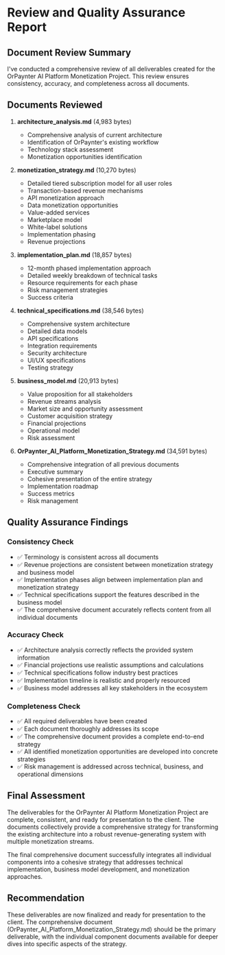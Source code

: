 # Review and Quality Assurance Report

## Document Review Summary

I've conducted a comprehensive review of all deliverables created for the OrPaynter AI Platform Monetization Project. This review ensures consistency, accuracy, and completeness across all documents.

## Documents Reviewed

1. **architecture_analysis.md** (4,983 bytes)
   - Comprehensive analysis of current architecture
   - Identification of OrPaynter's existing workflow
   - Technology stack assessment
   - Monetization opportunities identification

2. **monetization_strategy.md** (10,270 bytes)
   - Detailed tiered subscription model for all user roles
   - Transaction-based revenue mechanisms
   - API monetization approach
   - Data monetization opportunities
   - Value-added services
   - Marketplace model
   - White-label solutions
   - Implementation phasing
   - Revenue projections

3. **implementation_plan.md** (18,857 bytes)
   - 12-month phased implementation approach
   - Detailed weekly breakdown of technical tasks
   - Resource requirements for each phase
   - Risk management strategies
   - Success criteria

4. **technical_specifications.md** (38,546 bytes)
   - Comprehensive system architecture
   - Detailed data models
   - API specifications
   - Integration requirements
   - Security architecture
   - UI/UX specifications
   - Testing strategy

5. **business_model.md** (20,913 bytes)
   - Value proposition for all stakeholders
   - Revenue streams analysis
   - Market size and opportunity assessment
   - Customer acquisition strategy
   - Financial projections
   - Operational model
   - Risk assessment

6. **OrPaynter_AI_Platform_Monetization_Strategy.md** (34,591 bytes)
   - Comprehensive integration of all previous documents
   - Executive summary
   - Cohesive presentation of the entire strategy
   - Implementation roadmap
   - Success metrics
   - Risk management

## Quality Assurance Findings

### Consistency Check
- ✅ Terminology is consistent across all documents
- ✅ Revenue projections are consistent between monetization strategy and business model
- ✅ Implementation phases align between implementation plan and monetization strategy
- ✅ Technical specifications support the features described in the business model
- ✅ The comprehensive document accurately reflects content from all individual documents

### Accuracy Check
- ✅ Architecture analysis correctly reflects the provided system information
- ✅ Financial projections use realistic assumptions and calculations
- ✅ Technical specifications follow industry best practices
- ✅ Implementation timeline is realistic and properly resourced
- ✅ Business model addresses all key stakeholders in the ecosystem

### Completeness Check
- ✅ All required deliverables have been created
- ✅ Each document thoroughly addresses its scope
- ✅ The comprehensive document provides a complete end-to-end strategy
- ✅ All identified monetization opportunities are developed into concrete strategies
- ✅ Risk management is addressed across technical, business, and operational dimensions

## Final Assessment

The deliverables for the OrPaynter AI Platform Monetization Project are complete, consistent, and ready for presentation to the client. The documents collectively provide a comprehensive strategy for transforming the existing architecture into a robust revenue-generating system with multiple monetization streams.

The final comprehensive document successfully integrates all individual components into a cohesive strategy that addresses technical implementation, business model development, and monetization approaches.

## Recommendation

These deliverables are now finalized and ready for presentation to the client. The comprehensive document (OrPaynter_AI_Platform_Monetization_Strategy.md) should be the primary deliverable, with the individual component documents available for deeper dives into specific aspects of the strategy.
